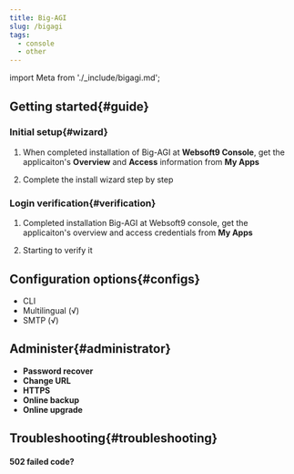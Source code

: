 ```yaml
---
title: Big-AGI
slug: /bigagi
tags:
  - console
  - other
---
```


import Meta from './_include/bigagi.md';

<Meta name="meta" />

## Getting started{#guide}

### Initial setup{#wizard}

1. When completed installation of Big-AGI at **Websoft9 Console**, get the applicaiton's **Overview** and **Access** information from **My Apps**  

2. Complete the install wizard step by step

### Login verification{#verification}

1. Completed installation Big-AGI at Websoft9 console, get the applicaiton's overview and access credentials from **My Apps**  

2. Starting to verify it

## Configuration options{#configs}

- CLI
- Multilingual (√)
- SMTP (√)

## Administer{#administrator}

- **Password recover**
- **Change URL**
- **HTTPS**
- **Online backup**
- **Online upgrade**

## Troubleshooting{#troubleshooting}

#### 502 failed code?